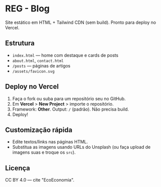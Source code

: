 
# REG - Blog

Site estático em HTML + Tailwind CDN (sem build). Pronto para deploy no Vercel.

## Estrutura
- `index.html` — home com destaque e cards de posts
- `about.html`, `contact.html`
- `/posts` — páginas de artigos
- `/assets/favicon.svg`

## Deploy no Vercel
1. Faça o fork ou suba para um repositório seu no GitHub.
2. Em **Vercel** > **New Project** > importe o repositório.
3. Framework: **Other**. Output: `/` (padrão). Não precisa build.
4. Deploy!

## Customização rápida
- Edite textos/links nas páginas HTML.
- Substitua as imagens usando URLs do Unsplash (ou faça upload de imagens suas e troque os `src`).

## Licença
CC BY 4.0 — cite "EcoEconomia".
